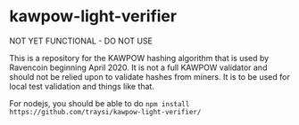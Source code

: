 # kawpow-light-verifier

NOT YET FUNCTIONAL - DO NOT USE

This is a repository for the KAWPOW hashing algorithm that is used by Ravencoin beginning April 2020. It is not a full KAWPOW
validator and should not be relied upon to validate hashes from miners. It is to be used for local test validation and things
like that.

For nodejs, you should be able to do ``npm install https://github.com/traysi/kawpow-light-verifier/``
